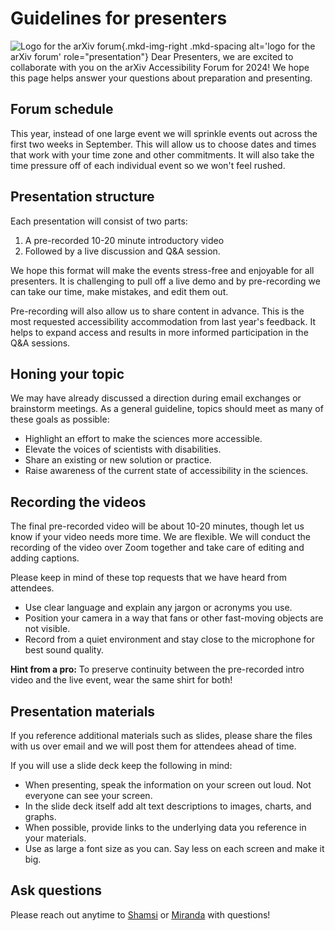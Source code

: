 # Guidelines for presenters

![Logo for the arXiv forum](../../assets/arxiv-forum-logo-full-2024.svg){.mkd-img-right .mkd-spacing alt='logo for the arXiv forum' role="presentation"}
Dear Presenters, we are excited to collaborate with you on the arXiv Accessibility Forum for 2024! We hope this page helps answer your questions about preparation and presenting.

## Forum schedule
This year, instead of one large event we will sprinkle events out across the first two weeks in September. This will allow us to choose dates and times that work with your time zone and other commitments. It will also take the time pressure off of each individual event so we won't feel rushed.

## Presentation structure
Each presentation will consist of two parts:

1. A pre-recorded 10-20 minute introductory video
1. Followed by a live discussion and Q&A session.

We hope this format will make the events stress-free and enjoyable for all presenters. It is challenging to pull off a live demo and by pre-recording we can take our time, make mistakes, and edit them out.

Pre-recording will also allow us to share content in advance. This is the most requested accessibility accommodation from last year's feedback. It helps to expand access and results in more informed participation in the Q&A sessions.

## Honing your topic
We may have already discussed a direction during email exchanges or brainstorm meetings. As a general guideline, topics should meet as many of these goals as possible:

- Highlight an effort to make the sciences more accessible.
- Elevate the voices of scientists with disabilities.
- Share an existing or new solution or practice.
- Raise awareness of the current state of accessibility in the sciences.

## Recording the videos
The final pre-recorded video will be about 10-20 minutes, though let us know if your video needs more time. We are flexible. We will conduct the recording of the video over Zoom together and take care of editing and adding captions.

Please keep in mind of these top requests that we have heard from attendees.

- Use clear language and explain any jargon or acronyms you use.
- Position your camera in a way that fans or other fast-moving objects are not visible.
- Record from a quiet environment and stay close to the microphone for best sound quality. 

**Hint from a pro:** To preserve continuity between the pre-recorded intro video and the live event, wear the same shirt for both!

## Presentation materials
If you reference additional materials such as slides, please share the files with us over email and we will post them for attendees ahead of time.

If you will use a slide deck keep the following in mind:

- When presenting, speak the information on your screen out loud. Not everyone can see your screen.
- In the slide deck itself add alt text descriptions to images, charts, and graphs.
- When possible, provide links to the underlying data you reference in your materials.
- Use as large a font size as you can. Say less on each screen and make it big.

## Ask questions
Please reach out anytime to [Shamsi](mailto:shamsi@arxiv.org) or [Miranda](mailto:miranda@arxiv.org) with questions!
